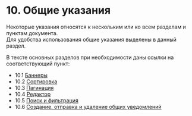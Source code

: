 # 10. Общие указания  

Некоторые указания относятся к нескольким или ко всем разделам и пунктам документа.  
Для удобства использования общие указания выделены в данный раздел.  

В тексте основных разделов при необходимости даны ссылки на соответствующий пункт:

- 10.1 [Баннеры](10.1_banners.md)
- 10.2 [Сортировка](10.2_sorting.md)
- 10.3 [Пагинация](10.3_pagination.md)
- 10.4 [Редактор](10.4_editor.md)
- 10.5 [Поиск и фильтрация](10.5_search.md)
- 10.6 [Создание, отправка и удаление общих уведомлений](10.6_notices.md)
